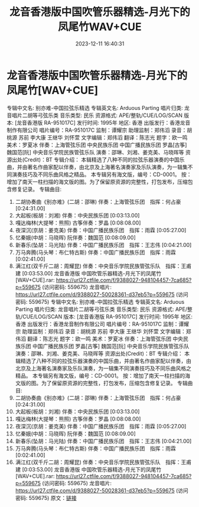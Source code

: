 ﻿---
title: 龙音香港版中国吹管乐器精选-月光下的凤尾竹WAV+CUE
date: 2023-12-11 16:40:31
categories: 古典音乐、新世纪、纯音雅乐
tags: 纯音雅乐
---
# 龙音香港版中国吹管乐器精选-月光下的凤尾竹[WAV+CUE]

专辑中文名: 别亦难-中国拉弦乐精选
专辑英文名: Arduous Parting
唱片归类: 龙音唱片二胡等弓弦乐类
音乐类型: 民乐
资源格式: APE/整轨/CUE/LOG/SCAN
版本: [龙音香港版 RA-951017C]
发行时间: 1995年
地区: 香港
出版发行：香港龙音制作有限公司
唱片编号：RA-951017C
监制：谭耀宗
助理监制：郑伟滔
录音：胡桃源 苏前 李大康 王继华 刘怀萱
文字编辑：郑伟滔
翻译：陈志光
题字：欧一鸣
美术：罗夏冰
伴奏：上海管弦乐团
中央民族乐团
中国广播民族乐团 罗晶[古筝] 魏国范[阮]
中央音乐学院民族管弦乐队
演奏：邵琳、刘湘、姜克美、马晓晖等
资源出处(Credit)：BT
专辑介绍：
本辑精选了八种不同的拉弦乐器演奏的中国乐曲，并由著名作曲家配以伴奏，由北京及上海著名演奏家及乐队演奏，为一辑集不同演奏技巧及不同乐曲风格之精品。
本专辑另有海文版，编号：CD-0001。
按：增加了南天一柱扫描的海文版的图。为了保留原资源的完整性，打包发布，压缩包含修复记录。
专辑曲目:
01. 二胡协奏曲《别亦难》(二胡：邵琳) 伴奏：上海管弦乐团　指挥：何占豪 [0:24:31.00]
02. 大起板(板胡：刘湘) 伴奏：中央民族乐团 [0:03:13.00]
03. 嘎达梅林(大提琴：熊照) 古筝伴奏：罗晶 [0:08:08.00]
04. 夜深沉(京胡：姜克美) 伴奏：中国广播民族乐团　指挥：雨霖 [0:05:27.00]
05. 忆秦娥(中胡：马晓晖) 阮伴奏：魏国范 [0:08:09.00]
06. 新春乐(坠胡：马光陆) 伴奏：中国广播民族乐团　指挥：王志伟 [0:04:21.00]
07. 万马奔腾(马头琴：布仁特古斯) 伴奏：中国广播民族乐团　指挥：雨霖 [0:02:41.00]
08. 满江红(双千斤二胡：周耀昆) 伴奏：中央音乐学院民族管弦乐队　指挥：王甫建 [0:03:53.00]
龙音香港版 中国吹管乐器精选-月光下的凤尾竹[WAV+CUE].rar: https://url27.ctfile.com/f/9388027-948104457-7ca685?p=559675
(访问密码: 559675)
龙音唱片: https://url27.ctfile.com/d/9388027-50028361-d37eb5?p=559675
(访问密码: 559675)
专辑中文名: 别亦难-中国拉弦乐精选
专辑英文名: Arduous Parting
唱片归类: 龙音唱片二胡等弓弦乐类
音乐类型: 民乐
资源格式: APE/整轨/CUE/LOG/SCAN
版本: [龙音香港版 RA-951017C]
发行时间: 1995年
地区: 香港
出版发行：香港龙音制作有限公司
唱片编号：RA-951017C
监制：谭耀宗
助理监制：郑伟滔
录音：胡桃源 苏前 李大康 王继华 刘怀萱
文字编辑：郑伟滔
翻译：陈志光
题字：欧一鸣
美术：罗夏冰
伴奏：上海管弦乐团
中央民族乐团
中国广播民族乐团 罗晶[古筝] 魏国范[阮]
中央音乐学院民族管弦乐队
演奏：邵琳、刘湘、姜克美、马晓晖等
资源出处(Credit)：BT
专辑介绍：
本辑精选了八种不同的拉弦乐器演奏的中国乐曲，并由著名作曲家配以伴奏，由北京及上海著名演奏家及乐队演奏，为一辑集不同演奏技巧及不同乐曲风格之精品。
本专辑另有海文版，编号：CD-0001。
按：增加了南天一柱扫描的海文版的图。为了保留原资源的完整性，打包发布，压缩包含修复记录。
专辑曲目:
01. 二胡协奏曲《别亦难》(二胡：邵琳) 伴奏：上海管弦乐团　指挥：何占豪 [0:24:31.00]
02. 大起板(板胡：刘湘) 伴奏：中央民族乐团 [0:03:13.00]
03. 嘎达梅林(大提琴：熊照) 古筝伴奏：罗晶 [0:08:08.00]
04. 夜深沉(京胡：姜克美) 伴奏：中国广播民族乐团　指挥：雨霖 [0:05:27.00]
05. 忆秦娥(中胡：马晓晖) 阮伴奏：魏国范 [0:08:09.00]
06. 新春乐(坠胡：马光陆) 伴奏：中国广播民族乐团　指挥：王志伟 [0:04:21.00]
07. 万马奔腾(马头琴：布仁特古斯) 伴奏：中国广播民族乐团　指挥：雨霖 [0:02:41.00]
08. 满江红(双千斤二胡：周耀昆) 伴奏：中央音乐学院民族管弦乐队　指挥：王甫建 [0:03:53.00]
龙音香港版 中国吹管乐器精选-月光下的凤尾竹[WAV+CUE].rar: https://url27.ctfile.com/f/9388027-948104457-7ca685?p=559675
(访问密码: 559675)
龙音唱片: https://url27.ctfile.com/d/9388027-50028361-d37eb5?p=559675
(访问密码: 559675)
原文：[链接](https://blog.sina.com.cn/s/blog_1647c7e76010313xd.html)
